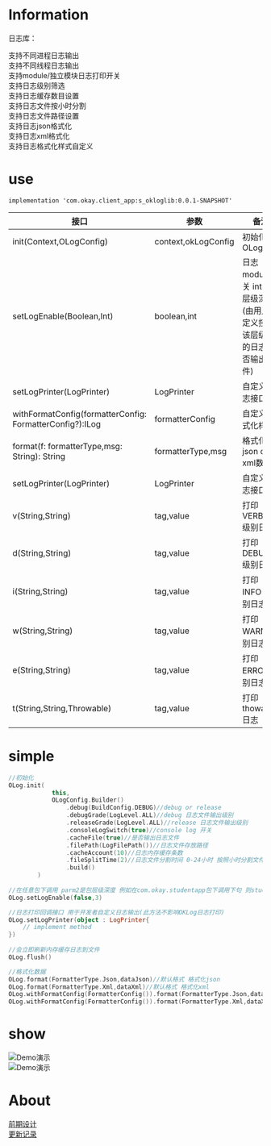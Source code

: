# Information
日志库：<p>
支持不同进程日志输出<br>
支持不同线程日志输出<br>
支持module/独立模块日志打印开关<br>
支持日志级别筛选<br>
支持日志缓存数目设置<br>
支持日志文件按小时分割<br>
支持日志文件路径设置<br>
支持日志json格式化<br>
支持日志xml格式化<br>
支持日志格式化样式自定义<br>
  
  
# use

```
implementation 'com.okay.client_app:s_okloglib:0.0.1-SNAPSHOT'
```
<p>

| 接口 | 参数 | 备注 |
| --- | --- | --- |
| init(Context,OLogConfig) | context,okLogConfig | 初始化OLog |
| setLogEnable(Boolean,Int) | boolean,int | 日志module开关 int为包层级深度(由用户自定义控制该层级下的日志是否输出文件) |
| setLogPrinter(LogPrinter) | LogPrinter | 自定义日志接口 |
| withFormatConfig(formatterConfig: FormatterConfig?):ILog | formatterConfig | 自定义格式化样式 |
| format(f: formatterType,msg: String): String | formatterType,msg | 格式化json or xml数据 |
| setLogPrinter(LogPrinter) | LogPrinter | 自定义日志接口 |
| v(String,String) | tag,value | 打印 VERBOSE 级别日志 |
| d(String,String) | tag,value | 打印 DEBUG 级别日志 |
| i(String,String) | tag,value | 打印 INFO 级别日志 |
| w(String,String) | tag,value | 打印 WARN 级别日志 |
| e(String,String) | tag,value | 打印 ERROR 级别日志 |
| t(String,String,Throwable) | tag,value | 打印 thowable 日志 |

# simple
```kotlin
//初始化
OLog.init(
            this,
            OLogConfig.Builder()
                .debug(BuildConfig.DEBUG)//debug or release
                .debugGrade(LogLevel.ALL)//debug 日志文件输出级别
                .releaseGrade(LogLevel.ALL)//release 日志文件输出级别
                .consoleLogSwitch(true)//console log 开关
                .cacheFile(true)//是否输出日志文件
                .filePath(LogFilePath())//日志文件存放路径
                .cacheAccount(10)//日志内存缓存条数
                .fileSplitTime(2)//日志文件分割时间 0-24小时 按照小时分割文件
                .build()
        )
        
//在任意包下调用 parm2是包层级深度 例如在com.okay.studentapp包下调用下句 则studentapp文件下的所有类日志不生效
OLog.setLogEnable(false,3)

//日志打印回调接口 用于开发者自定义日志输出(此方法不影响OKLog日志打印)
OLog.setLogPrinter(object : LogPrinter{
    // implement method        
})        
   
//会立即刷新内存缓存日志到文件    
OLog.flush()        

//格式化数据
OLog.format(FormatterType.Json,dataJson)//默认格式 格式化json
OLog.format(FormatterType.Xml,dataXml)//默认格式 格式化xml
OLog.withFormatConfig(FormatterConfig()).format(FormatterType.Json,dataJson)//自定义格式 格式化json
OLog.withFormatConfig(FormatterConfig()).format(FormatterType.Xml,dataXml)//自定义格式 格式化xml
```
# show
![Demo演示](http://git.okjiaoyu.cn/stu/oklog/raw/master/app/src/main/assets/image/device-2019-07-23-112941.png?inline=false)<br>
![Demo演示](http://git.okjiaoyu.cn/stu/oklog/raw/master/app/src/main/assets/image/device-2019-07-23-113943.png?inline=false)<br>

# About
[前期设计](../Summary.md)<br>
[更新记录](../Update.md)<br>


